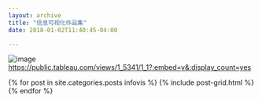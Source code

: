```yaml
---
layout: archive
title: "信息可视化作品集"
date: 2018-01-02T11:40:45-04:00

---
```

![image](https://lyanwaiting.github.io/images/故事.png)
https://public.tableau.com/views/1_5341/1_1?:embed=y&:display_count=yes

<div class="tiles">
{% for post in site.categories.posts infovis %}
  {% include post-grid.html %}
{% endfor %}
</div>
